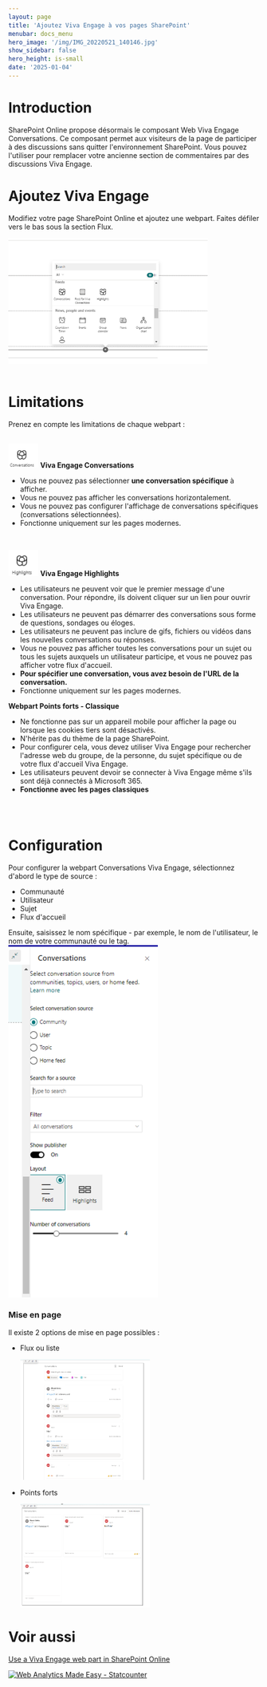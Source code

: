 ```yaml
---
layout: page
title: 'Ajoutez Viva Engage à vos pages SharePoint'
menubar: docs_menu
hero_image: '/img/IMG_20220521_140146.jpg'
show_sidebar: false
hero_height: is-small
date: '2025-01-04'
---
```


<h1>Introduction</h1>

SharePoint Online propose désormais le composant Web Viva Engage Conversations. Ce composant permet aux visiteurs de la page de participer à des discussions sans quitter l'environnement SharePoint. Vous pouvez l'utiliser pour remplacer votre ancienne section de commentaires par des discussions Viva Engage.


<h1>Ajoutez Viva Engage</h1>


Modifiez votre page SharePoint Online et ajoutez une webpart. Faites défiler vers le bas sous la section Flux.  

<img src="/articles/images/GitHub-VivaEngage1.PNG" width="400">
<br/><br/>

<h1>Limitations</h1>
Prenez en compte les limitations de chaque webpart :  
<br/><br/>

<img src="/articles/images/GitHub-VivaEngage-conversations.PNG" width="60">    **Viva Engage Conversations**      
* Vous ne pouvez pas sélectionner **une conversation spécifique** à afficher.  
* Vous ne pouvez pas afficher les conversations horizontalement.  
* Vous ne pouvez pas configurer l'affichage de conversations spécifiques (conversations sélectionnées).  
* Fonctionne uniquement sur les pages modernes.  
<br/>

<img src="/articles/images/GitHub-VivaEngage-highlights.PNG" width="60">     **Viva Engage Highlights**    

* Les utilisateurs ne peuvent voir que le premier message d'une conversation. Pour répondre, ils doivent cliquer sur un lien pour ouvrir Viva Engage.  
* Les utilisateurs ne peuvent pas démarrer des conversations sous forme de questions, sondages ou éloges.  
* Les utilisateurs ne peuvent pas inclure de gifs, fichiers ou vidéos dans les nouvelles conversations ou réponses.  
* Vous ne pouvez pas afficher toutes les conversations pour un sujet ou tous les sujets auxquels un utilisateur participe, et vous ne pouvez pas afficher votre flux d'accueil.  
* **Pour spécifier une conversation, vous avez besoin de l'URL de la conversation.**  
* Fonctionne uniquement sur les pages modernes.  


**Webpart Points forts - Classique**  
* Ne fonctionne pas sur un appareil mobile pour afficher la page ou lorsque les cookies tiers sont désactivés.  
* N'hérite pas du thème de la page SharePoint.  
* Pour configurer cela, vous devez utiliser Viva Engage pour rechercher l'adresse web du groupe, de la personne, du sujet spécifique ou de votre flux d'accueil Viva Engage.  
* Les utilisateurs peuvent devoir se connecter à Viva Engage même s'ils sont déjà connectés à Microsoft 365.  
* **Fonctionne avec les pages classiques**  

<br/><br/>
<h1>Configuration</h1>

Pour configurer la webpart Conversations Viva Engage, sélectionnez d'abord le type de source :  
* Communauté  
* Utilisateur  
* Sujet  
* Flux d'accueil  

Ensuite, saisissez le nom spécifique - par exemple, le nom de l'utilisateur, le nom de votre communauté ou le tag.  
<img src="/articles/images/GitHub-VivaEngage.PNG" width="300">

<h3>Mise en page</h3>
Il existe 2 options de mise en page possibles :  

* Flux ou liste  

  <img src="/articles/images/GitHub-VivaEngage-conversations1.PNG" width="260">  
* Points forts  

  <img src="/articles/images/GitHub-VivaEngage-conversations2.PNG" width="260">  

<h1>Voir aussi</h1>

<a href="https://support.microsoft.com/en-us/office/use-a-viva-engage-web-part-in-sharepoint-online-a53cfa0c-3d09-42c8-a286-1038a81c59da">Use a Viva Engage web part in SharePoint Online</a>



<!-- Default Statcounter code for Add Viva Engage to your
SharePoi
https://powershellscripts.github.io/articles/en/Viva/Add%20Viva%20Engage%20to%20your%20SharePoi
-->
<script type="text/javascript">
var sc_project=12941102; 
var sc_invisible=1; 
var sc_security="1686de16"; 
var sc_client_storage="disabled";
</script>
<script type="text/javascript"
src="https://www.statcounter.com/counter/counter.js"
async></script>
<noscript><div class="statcounter"><a title="Web Analytics
Made Easy - Statcounter" href="https://statcounter.com/"
target="_blank"><img class="statcounter"
src="https://c.statcounter.com/12941102/0/1686de16/1/"
alt="Web Analytics Made Easy - Statcounter"
referrerPolicy="no-referrer-when-downgrade"></a></div></noscript>
<!-- End of Statcounter Code -->


